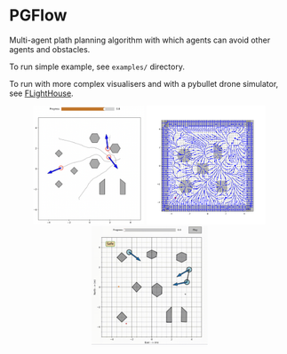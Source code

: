# PGFlow

Multi-agent plath planning algorithm with which agents can avoid other agents and obstacles. 

To run simple example, see `examples/` directory.

To run with more complex visualisers and with a pybullet drone simulator, see [FLightHouse](https://github.com/enac-drones/flighthouse).


<p align="center">
  <img src="./assets/vis2d.png" alt="Image 1" width="200"/>
  <img src="./assets/guidance_vector_field.png" alt="Image 2" width="214"/>
  <img src="./assets/pgflow.gif" alt="Image 3" width="209"/>
</p>
